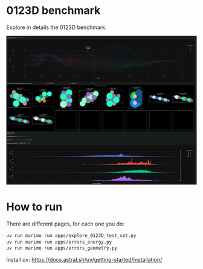 # 0123D benchmark

Explore in details the 0123D benchmark.

<div align="center">
    <img src="img/example_app.png" alt="0123D-benchmark"  width=700>
</div>


# How to run

There are different pages, for each one you do:
```bash
uv run marimo run apps/explore_0123D_test_set.py
uv run marimo run apps/errors_energy.py
uv run marimo run apps/errors_geometry.py
```

Install uv: https://docs.astral.sh/uv/getting-started/installation/
